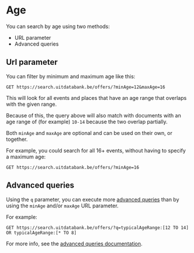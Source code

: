 # Age

You can search by age using two methods:

* URL parameter
* Advanced queries

## Url parameter

You can filter by minimum and maximum age like this:

```
GET https://search.uitdatabank.be/offers/?minAge=12&maxAge=16
```

This will look for all events and places that have an age range that overlaps with the given range.

Because of this, the query above will also match with documents with an age range of \(for example\) `10-14` because the two overlap partially.

Both `minAge` and `maxAge` are optional and can be used on their own, or together.

For example, you could search for all 16+ events, without having to specify a maximum age:

```
GET https://search.uitdatabank.be/offers/?minAge=16
```

## Advanced queries

Using the `q` parameter, you can execute more [advanced queries](/advanced-queries.md) than by using the `minAge` and/or `maxAge` URL parameter.

For example:

```
GET https://search.uitdatabank.be/offers/?q=typicalAgeRange:[12 TO 14] OR typicalAgeRange:[* TO 8]
```

For more info, see the [advanced queries documentation](/advanced-queries.md).